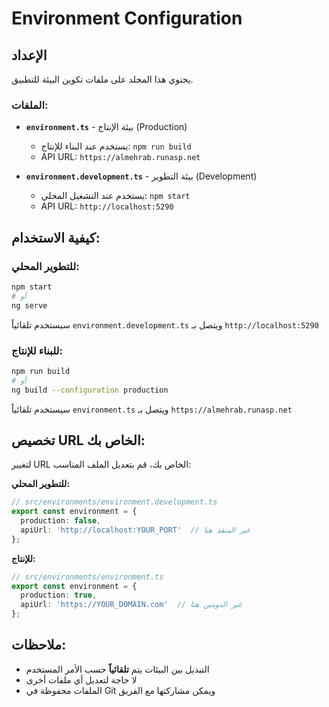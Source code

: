 # Environment Configuration

## الإعداد

يحتوي هذا المجلد على ملفات تكوين البيئة للتطبيق.

### الملفات:

- **`environment.ts`** - بيئة الإنتاج (Production)
  - يستخدم عند البناء للإنتاج: `npm run build`
  - API URL: `https://almehrab.runasp.net`

- **`environment.development.ts`** - بيئة التطوير (Development)
  - يستخدم عند التشغيل المحلي: `npm start`
  - API URL: `http://localhost:5290`

## كيفية الاستخدام:

### للتطوير المحلي:
```bash
npm start
# أو
ng serve
```
سيستخدم تلقائياً `environment.development.ts` ويتصل بـ `http://localhost:5290`

### للبناء للإنتاج:
```bash
npm run build
# أو
ng build --configuration production
```
سيستخدم تلقائياً `environment.ts` ويتصل بـ `https://almehrab.runasp.net`

## تخصيص URL الخاص بك:

لتغيير URL الخاص بك، قم بتعديل الملف المناسب:

**للتطوير المحلي:**
```typescript
// src/environments/environment.development.ts
export const environment = {
  production: false,
  apiUrl: 'http://localhost:YOUR_PORT'  // غير المنفذ هنا
};
```

**للإنتاج:**
```typescript
// src/environments/environment.ts
export const environment = {
  production: true,
  apiUrl: 'https://YOUR_DOMAIN.com'  // غير الدومين هنا
};
```

## ملاحظات:

- التبديل بين البيئات يتم **تلقائياً** حسب الأمر المستخدم
- لا حاجة لتعديل أي ملفات أخرى
- الملفات محفوظة في Git ويمكن مشاركتها مع الفريق

